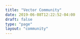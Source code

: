 ```yaml
---
title: "Vector Community"
date: 2019-06-08T12:22:52-04:00
draft: false
type: "page"
layout: "community"
---
```


